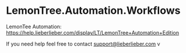 # LemonTree.Automation.Workflows

LemonTee Automation: https://help.lieberlieber.com/display/LT/LemonTree+Automation+Edition

If you need help feel free to contact support@lieberlieber.com v

